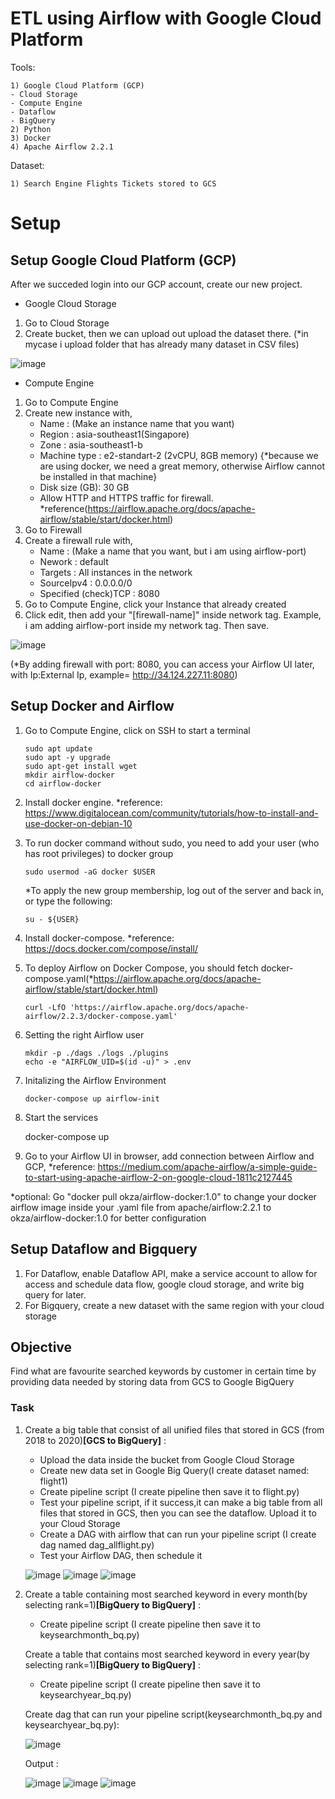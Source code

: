 # ETL using Airflow with Google Cloud Platform
Tools:

    1) Google Cloud Platform (GCP)
    - Cloud Storage
    - Compute Engine
    - Dataflow
    - BigQuery
    2) Python 
    3) Docker
    4) Apache Airflow 2.2.1
    
Dataset:

    1) Search Engine Flights Tickets stored to GCS

# Setup

## Setup Google Cloud Platform (GCP)
After we succeded login into our GCP account, create our new project.

- Google Cloud Storage
1) Go to Cloud Storage
2) Create bucket, then we can upload out upload the dataset there. (*in mycase i upload folder that has already many dataset in CSV files)

![image](https://user-images.githubusercontent.com/38213112/140642927-4b0c48ee-fb6e-423a-b4d1-055d2558a4ea.png)

- Compute Engine
1) Go to Compute Engine 
2) Create new instance with,
   - Name : (Make an instance name that you want)
   - Region : asia-southeast1(Singapore)
   - Zone : asia-southeast1-b
   - Machine type : e2-standart-2 (2vCPU, 8GB memory) {*because we are using docker, we need a great memory, otherwise Airflow cannot be installed in that machine}
   - Disk size (GB): 30 GB
   - Allow HTTP and HTTPS traffic for firewall. *reference(https://airflow.apache.org/docs/apache-airflow/stable/start/docker.html)
3) Go to Firewall 
4) Create a firewall rule with,
   - Name : (Make a name that you want, but i am using airflow-port)
   - Nework : default
   - Targets : All instances in the network
   - SourceIpv4 : 0.0.0.0/0
   - Specified (check)TCP : 8080
5) Go to Compute Engine, click your Instance that already created
6) Click edit, then add your "[firewall-name]" inside network tag. Example, i am adding airflow-port inside my network tag. Then save. 

![image](https://user-images.githubusercontent.com/38213112/140643746-bf9723bb-e114-4b88-935f-cb4aa1992817.png)

(*By adding firewall with port: 8080, you can access your Airflow UI later, with Ip:External Ip, example= http://34.124.227.11:8080)

## Setup Docker and Airflow
1) Go to Compute Engine, click on SSH to start a terminal
   
       sudo apt update
       sudo apt -y upgrade
       sudo apt-get install wget 
       mkdir airflow-docker
       cd airflow-docker

2) Install docker engine. *reference: https://www.digitalocean.com/community/tutorials/how-to-install-and-use-docker-on-debian-10
3) To run docker command without sudo, you need to add your user (who has root privileges) to docker group

       sudo usermod -aG docker $USER

    *To apply the new group membership, log out of the server and back in, or type the following:
    ```
    su - ${USER}
    ```
4) Install docker-compose. *reference: https://docs.docker.com/compose/install/
5) To deploy Airflow on Docker Compose, you should fetch docker-compose.yaml(*https://airflow.apache.org/docs/apache-airflow/stable/start/docker.html)

       curl -LfO 'https://airflow.apache.org/docs/apache-airflow/2.2.3/docker-compose.yaml'
        
6) Setting the right Airflow user        

       mkdir -p ./dags ./logs ./plugins
       echo -e "AIRFLOW_UID=$(id -u)" > .env

7) Initalizing the Airflow Environment
        
       docker-compose up airflow-init

8)  Start the services
        
       docker-compose up
        
9) Go to your Airflow UI in browser, add connection between Airflow and GCP, *reference: https://medium.com/apache-airflow/a-simple-guide-to-start-using-apache-airflow-2-on-google-cloud-1811c2127445

*optional: Go "docker pull okza/airflow-docker:1.0" to change your docker airflow image inside your .yaml file from apache/airflow:2.2.1 to okza/airflow-docker:1.0 for better configuration 

## Setup Dataflow and Bigquery

1) For Dataflow, enable Dataflow API, make a service account to allow for access and schedule data flow, google cloud storage, and write big query for later.
2) For Bigquery, create a new dataset with the same region with your cloud storage

## Objective
Find what are favourite searched keywords by customer in certain time by providing data needed by storing data from GCS to Google BigQuery

### Task 
1) Create a big table that consist of all unified files that stored in GCS (from 2018 to 2020)**[GCS to BigQuery]** :
   -  Upload the data inside the bucket from Google Cloud Storage
   -  Create new data set in Google Big Query(I create dataset named:  flight1)
   -  Create pipeline script (I create pipeline then save it to flight.py)
   -  Test your pipeline script, if it success,it can make a big table from all files that stored in GCS, then you can see the dataflow. Upload it to your Cloud Storage
   -  Create a DAG with airflow that can run your pipeline script (I create dag named dag_allflight.py)
   -  Test your Airflow DAG, then schedule it

    ![image](https://user-images.githubusercontent.com/38213112/141692888-787b4b0f-f89d-4eb8-8493-860c9922d53e.png)
    ![image](https://user-images.githubusercontent.com/38213112/141693006-535ea9e6-878e-441e-84b5-6cc98f8e3729.png)
    ![image](https://user-images.githubusercontent.com/38213112/141693216-5079409e-7352-4f0b-a6dc-dc446b9925df.png)

2) Create a table containing most searched keyword in every month(by selecting rank=1)**[BigQuery to BigQuery]** :
   - Create pipeline script (I create pipeline then save it to keysearchmonth_bq.py)
     
   Create a table that contains most searched keyword in every year(by selecting rank=1)**[BigQuery to BigQuery]** :
   - Create pipeline script (I create pipeline then save it to keysearchyear_bq.py)
   
   Create dag that can run your pipeline script(keysearchmonth_bq.py and keysearchyear_bq.py):
   
    ![image](https://user-images.githubusercontent.com/38213112/148005610-0126dcbd-3fb9-4e8f-983a-00ef506b83d5.png)
    
   Output :
   
    ![image](https://user-images.githubusercontent.com/38213112/148005676-c5089d96-8907-42c3-8d5e-3a26e49595f1.png)
    ![image](https://user-images.githubusercontent.com/38213112/148006074-e38d5f37-aef4-4e1a-986f-642e288b5a2d.png)
    ![image](https://user-images.githubusercontent.com/38213112/148006147-1dcb7869-3f08-47b8-b67e-13939dfadbff.png)

    

